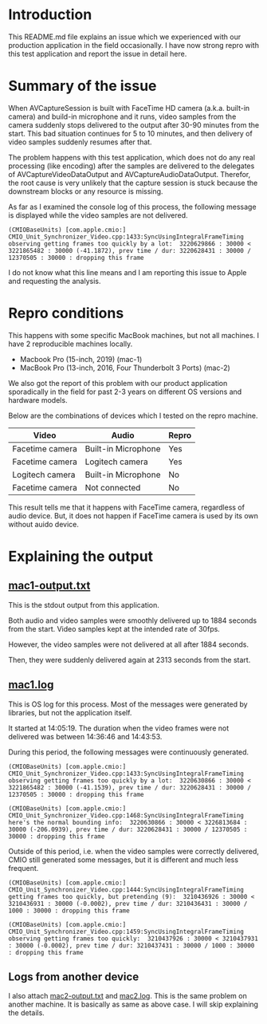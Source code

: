 # Introduction
This README.md file explains an issue which we experienced with our production application in the field occasionally.
I have now strong repro with this test application and report the issue in detail here.

# Summary of the issue
When AVCaptureSession is built with FaceTime HD camera (a.k.a. built-in camera) and build-in microphone and it runs, video samples from the camera suddenly stops delivered to the output after 30-90 minutes from the start. This bad situation continues for 5 to 10 minutes, and then delivery of video samples suddenly resumes after that.

The problem happens with this test application, which does not do any real processing (like encoding) after the samples are delivered to the delegates of AVCaptureVideoDataOutput and AVCaptureAudioDataOutput. Therefor, the root cause is very unlikely that the capture session is stuck because the downstream blocks or any resource is missing.

As far as I examined the console log of this process, the following message is displayed while the video samples are not delivered.
```
(CMIOBaseUnits) [com.apple.cmio:] CMIO_Unit_Synchronizer_Video.cpp:1433:SyncUsingIntegralFrameTiming observing getting frames too quickly by a lot:  3220629866 : 30000 < 3221865482 : 30000 (-41.1872), prev time / dur: 3220628431 : 30000 / 12370505 : 30000 : dropping this frame
```
I do not know what this line means and I am reporting this issue to Apple and requesting the analysis.

# Repro conditions

This happens with some specific MacBook machines, but not all machines. I have 2 reproducible machines locally.

- Macbook Pro (15-inch, 2019) (mac-1)
- MacBook Pro (13-inch, 2016, Four Thunderbolt 3 Ports) (mac-2)

We also got the report of this problem with our product application sporadically in the field for past 2-3 years on different OS versions and hardware models.

Below are the combinations of devices which I tested on the repro machine.

| Video           | Audio               | Repro |
|-----------------|---------------------|-------|
| Facetime camera | Built-in Microphone | Yes   |
| Facetime camera | Logitech camera     | Yes   |
| Logitech camera | Built-in Microphone | No    |
| Facetime camera | Not connected       | No    |

This result tells me that it happens with FaceTime camera, regardless of audio device.
But, it does not happen if FaceTime camera is used by its own without auido device.

# Explaining the output

## [mac1-output.txt](mac1-output.txt)
This is the stdout output from this application.

Both audio and video samples were smoothly delivered up to 1884 seconds from the start. Video samples kept at the intended rate of 30fps.

However, the video samples were not delivered at all after 1884 seconds.

Then, they were suddenly delivered again at 2313 seconds from the start.

## [mac1.log](mac1.log)
This is OS log for this process. Most of the messages were generated by libraries, but not the application itself.

It started at 14:05:19. The duration when the video frames were not delivered was between 14:36:46 and 14:43:53.

During this period, the following messages were continuously generated.
```
(CMIOBaseUnits) [com.apple.cmio:] CMIO_Unit_Synchronizer_Video.cpp:1433:SyncUsingIntegralFrameTiming observing getting frames too quickly by a lot:  3220630866 : 30000 < 3221865482 : 30000 (-41.1539), prev time / dur: 3220628431 : 30000 / 12370505 : 30000 : dropping this frame

(CMIOBaseUnits) [com.apple.cmio:] CMIO_Unit_Synchronizer_Video.cpp:1468:SyncUsingIntegralFrameTiming here's the normal bounding info:  3220630866 : 30000 < 3226813684 : 30000 (-206.0939), prev time / dur: 3220628431 : 30000 / 12370505 : 30000 : dropping this frame
```

Outside of this period, i.e. when the video samples were correctly delivered, CMIO still generated some messages, but it is different and much less frequent.
```
(CMIOBaseUnits) [com.apple.cmio:] CMIO_Unit_Synchronizer_Video.cpp:1444:SyncUsingIntegralFrameTiming getting frames too quickly, but pretending (9):  3210436926 : 30000 < 3210436931 : 30000 (-0.0002), prev time / dur: 3210436431 : 30000 / 1000 : 30000 : dropping this frame

(CMIOBaseUnits) [com.apple.cmio:] CMIO_Unit_Synchronizer_Video.cpp:1459:SyncUsingIntegralFrameTiming observing getting frames too quickly:  3210437926 : 30000 < 3210437931 : 30000 (-0.0002), prev time / dur: 3210437431 : 30000 / 1000 : 30000 : dropping this frame
```

## Logs from another device
I also attach [mac2-output.txt](mac2-output.txt) and [mac2.log](mac2.log). This is the same problem on another machine. It is basically as same as above case. I will skip explaining the details.
